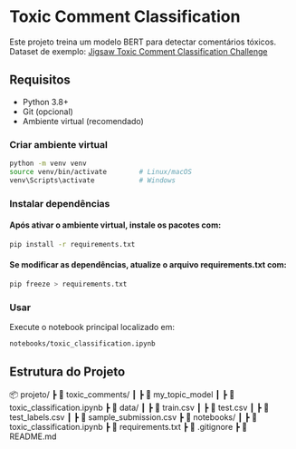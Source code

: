 # Toxic Comment Classification

Este projeto treina um modelo BERT para detectar comentários tóxicos.  
Dataset de exemplo: [Jigsaw Toxic Comment Classification Challenge](https://www.kaggle.com/competitions/jigsaw-toxic-comment-classification-challenge)

## Requisitos

- Python 3.8+
- Git (opcional)
- Ambiente virtual (recomendado)

### Criar ambiente virtual

```bash
python -m venv venv
source venv/bin/activate        # Linux/macOS
venv\Scripts\activate           # Windows
```

### Instalar dependências
#### Após ativar o ambiente virtual, instale os pacotes com:
```bash
pip install -r requirements.txt
```
#### Se modificar as dependências, atualize o arquivo requirements.txt com:
```bash
pip freeze > requirements.txt
```
### Usar
Execute o notebook principal localizado em:
```bash
notebooks/toxic_classification.ipynb
```
## Estrutura do Projeto
📦 projeto/
 ┣ 📂 toxic_comments/
 ┃ ┣ 📜 my_topic_model
 ┃ ┣ 📜 toxic_classification.ipynb
 ┣ 📂 data/
 ┃ ┣ 📜 train.csv
 ┃ ┣ 📜 test.csv
 ┃ ┣ 📜 test_labels.csv
 ┃ ┣ 📜 sample_submission.csv
 ┣ 📂 notebooks/
 ┃ ┣ 📜 toxic_classification.ipynb
 ┣ 📜 requirements.txt
 ┣ 📜 .gitignore
 ┣ 📜 README.md
